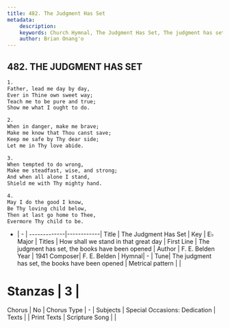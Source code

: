 ```yaml
---
title: 482. The Judgment Has Set
metadata:
    description: 
    keywords: Church Hymnal, The Judgment Has Set, The judgment has set, the books have been opened, How shall we stand in that great day
    author: Brian Onang'o
---
```



## 482. THE JUDGMENT HAS SET

```txt
1.
Father, lead me day by day,
Ever in Thine own sweet way;
Teach me to be pure and true;
Show me what I ought to do.

2.
When in danger, make me brave;
Make me know that Thou canst save;
Keep me safe by Thy dear side;
Let me in Thy love abide.

3.
When tempted to do wrong,
Make me steadfast, wise, and strong;
And when all alone I stand,
Shield me with Thy mighty hand.

4.
May I do the good I know,
Be Thy loving child below,
Then at last go home to Thee,
Evermore Thy child to be.
```

- |   -  |
-------------|------------|
Title | The Judgment Has Set |
Key | E♭ Major |
Titles | How shall we stand in that great day |
First Line | The judgment has set, the books have been opened |
Author | F. E. Belden
Year | 1941
Composer| F. E. Belden |
Hymnal|  - |
Tune| The judgment has set, the books have been opened |
Metrical pattern | |
# Stanzas | 3 |
Chorus | No |
Chorus Type | - |
Subjects | Special Occasions: Dedication |
Texts |  |
Print Texts | 
Scripture Song |  |
  
